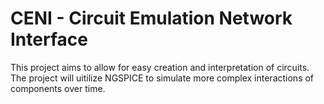 # CENI - Circuit Emulation Network Interface

This project aims to allow for easy creation and interpretation of circuits.
The project will uitilize NGSPICE to simulate more complex interactions of components over time.
